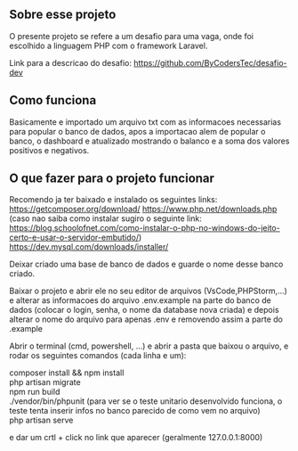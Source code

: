 ## Sobre esse projeto

O presente projeto se refere a um desafio para uma vaga, onde foi escolhido a linguagem PHP com o framework Laravel.

Link para a descricao do desafio: https://github.com/ByCodersTec/desafio-dev

## Como funciona

Basicamente e importado um arquivo txt com as informacoes necessarias para popular o banco de dados, apos a importacao
alem de popular o banco, o dashboard e atualizado mostrando o balanco e a soma dos valores positivos e negativos.

## O que fazer para o projeto funcionar

Recomendo ja ter baixado e instalado os seguintes links:
https://getcomposer.org/download/
https://www.php.net/downloads.php (caso nao saiba como instalar sugiro o seguinte link: https://blog.schoolofnet.com/como-instalar-o-php-no-windows-do-jeito-certo-e-usar-o-servidor-embutido/)
https://dev.mysql.com/downloads/installer/

Deixar criado uma base de banco de dados e guarde o nome desse banco criado.

Baixar o projeto e abrir ele no seu editor de arquivos (VsCode,PHPStorm,...) e alterar as informacoes do arquivo .env.example 
na parte do banco de dados (colocar o login, senha, o nome da database nova criada) e depois alterar o nome do arquivo para 
apenas .env e removendo assim a parte do .example

Abrir o terminal (cmd, powershell, ...) e abrir a pasta que baixou o arquivo, e rodar os seguintes comandos (cada linha e um):

composer install && npm install <br>
php artisan migrate <br>
npm run build <br>
./vendor/bin/phpunit  (para ver se o teste unitario desenvolvido funciona, o teste tenta inserir infos no banco parecido de como vem no arquivo) <br>
php artisan serve <br>

e dar um crtl + click no link que aparecer (geralmente 127.0.0.1:8000)
